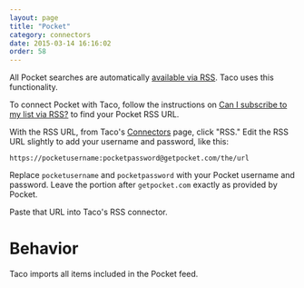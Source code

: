 ```yaml
---
layout: page
title: "Pocket"
category: connectors
date: 2015-03-14 16:16:02
order: 58
---
```


All Pocket searches are automatically [available via RSS](http://help.getpocket.com/customer/portal/articles/482632-can-i-subscribe-to-my-list-via-rss-).
Taco uses this functionality.

To connect Pocket with Taco, follow the instructions on
[Can I subscribe to my list via RSS?](http://help.getpocket.com/customer/portal/articles/482632-can-i-subscribe-to-my-list-via-rss-) to find your Pocket RSS URL.

With the RSS URL, from Taco's [Connectors](https://tacoapp.com/connectors)
page, click "RSS." Edit the RSS URL slightly to add your username and
password, like this:

    https://pocketusername:pocketpassword@getpocket.com/the/url

Replace `pocketusername` and `pocketpassword` with your Pocket
username and password. Leave the portion after `getpocket.com`
exactly as provided by Pocket.

Paste that URL into Taco's RSS connector.


# Behavior

Taco imports all items included in the Pocket feed.
